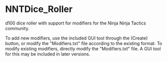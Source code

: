 # NNTDice_Roller
d100 dice roller with support for modifiers for the Ninja Ninja Tactics community.

To add new modifiers, use the included GUI tool through the (Create) button, or modify the "Modifiers.txt" file according to the existing format. To modify existing modifiers, directly modify the "Modifiers.txt" file. A GUI tool for this may be included in later versions.
